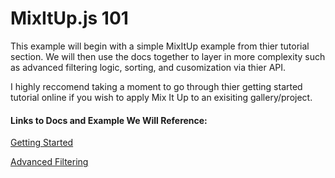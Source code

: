 # MixItUp.js 101

This example will begin with a simple MixItUp example from thier tutorial section. We will then use the docs together to layer in more complexity such as advanced filtering logic, sorting, and cusomization via thier API.

I highly reccomend taking a moment to go through thier getting started tutorial online if you wish to apply Mix It Up to an exisiting gallery/project. 

#### Links to Docs and Example We Will Reference:

[Getting Started](https://www.kunkalabs.com/mixitup/docs/get-started/)

[Advanced Filtering](https://www.kunkalabs.com/tutorials/filtering-and-sorting-on-load/)

